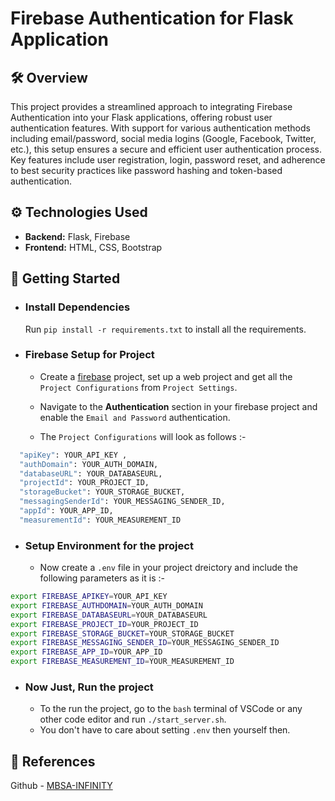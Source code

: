# Firebase Authentication for Flask Application

## 🛠️ Overview
This project provides a streamlined approach to integrating Firebase Authentication into your Flask applications, offering robust user authentication features. With support for various authentication methods including email/password, social media logins (Google, Facebook, Twitter, etc.), this setup ensures a secure and efficient user authentication process. Key features include user registration, login, password reset, and adherence to best security practices like password hashing and token-based authentication.

## ⚙️ Technologies Used
 - **Backend:** Flask, Firebase
 - **Frontend:** HTML, CSS, Bootstrap


## 🌟 Getting Started
 - ### Install Dependencies
    Run `pip install -r requirements.txt` to install all the requirements.
 - ### Firebase Setup for Project

   - Create a [firebase](https://firebase.google.com/) project, set up a web project and get all the `Project Configurations` from `Project Settings`.

   - Navigate to the **Authentication** section in your firebase project and enable the `Email and Password`
 authentication.

   - The `Project Configurations` will look as follows :-
```bash
  "apiKey": YOUR_API_KEY ,
  "authDomain": YOUR_AUTH_DOMAIN,
  "databaseURL": YOUR_DATABASEURL,
  "projectId": YOUR_PROJECT_ID,
  "storageBucket": YOUR_STORAGE_BUCKET,
  "messagingSenderId": YOUR_MESSAGING_SENDER_ID,
  "appId": YOUR_APP_ID,
  "measurementId": YOUR_MEASUREMENT_ID 
```
- ### Setup Environment for the project
   - Now create a `.env` file in your project dreictory and include the following parameters as it is :-
```bash
export FIREBASE_APIKEY=YOUR_API_KEY
export FIREBASE_AUTHDOMAIN=YOUR_AUTH_DOMAIN
export FIREBASE_DATABASEURL=YOUR_DATABASEURL
export FIREBASE_PROJECT_ID=YOUR_PROJECT_ID
export FIREBASE_STORAGE_BUCKET=YOUR_STORAGE_BUCKET
export FIREBASE_MESSAGING_SENDER_ID=YOUR_MESSAGING_SENDER_ID
export FIREBASE_APP_ID=YOUR_APP_ID
export FIREBASE_MEASUREMENT_ID=YOUR_MEASUREMENT_ID
``` 

- ###  Now Just, Run the project
  - To the run the project, go to the `bash` terminal of VSCode or any other code editor and run `./start_server.sh`.
  - You don't have to care about setting `.env` then yourself then.

## 🤖 References

Github - [MBSA-INFINITY](https://github.com/MBSA-INFINITY)
